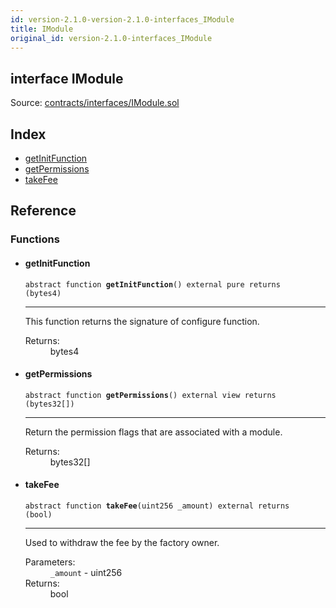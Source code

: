 ```yaml
---
id: version-2.1.0-version-2.1.0-interfaces_IModule
title: IModule
original_id: version-2.1.0-interfaces_IModule
---
```


<div class="contract-doc"><div class="contract"><h2 class="contract-header"><span class="contract-kind">interface</span> IModule</h2><div class="source">Source: <a href="https://github.com/PolymathNetwork/polymath-core/blob/v2.1.0/contracts/interfaces/IModule.sol" target="_blank">contracts/interfaces/IModule.sol</a></div></div><div class="index"><h2>Index</h2><ul><li><a href="interfaces_IModule.html#getInitFunction">getInitFunction</a></li><li><a href="interfaces_IModule.html#getPermissions">getPermissions</a></li><li><a href="interfaces_IModule.html#takeFee">takeFee</a></li></ul></div><div class="reference"><h2>Reference</h2><div class="functions"><h3>Functions</h3><ul><li><div class="item function"><span id="getInitFunction" class="anchor-marker"></span><h4 class="name">getInitFunction</h4><div class="body"><code class="signature"><span>abstract </span>function <strong>getInitFunction</strong><span>() </span><span>external </span><span>pure </span><span>returns  (bytes4) </span></code><hr/><div class="description"><p>This function returns the signature of configure function.</p></div><dl><dt><span class="label-return">Returns:</span></dt><dd>bytes4</dd></dl></div></div></li><li><div class="item function"><span id="getPermissions" class="anchor-marker"></span><h4 class="name">getPermissions</h4><div class="body"><code class="signature"><span>abstract </span>function <strong>getPermissions</strong><span>() </span><span>external </span><span>view </span><span>returns  (bytes32[]) </span></code><hr/><div class="description"><p>Return the permission flags that are associated with a module.</p></div><dl><dt><span class="label-return">Returns:</span></dt><dd>bytes32[]</dd></dl></div></div></li><li><div class="item function"><span id="takeFee" class="anchor-marker"></span><h4 class="name">takeFee</h4><div class="body"><code class="signature"><span>abstract </span>function <strong>takeFee</strong><span>(uint256 _amount) </span><span>external </span><span>returns  (bool) </span></code><hr/><div class="description"><p>Used to withdraw the fee by the factory owner.</p></div><dl><dt><span class="label-parameters">Parameters:</span></dt><dd><div><code>_amount</code> - uint256</div></dd><dt><span class="label-return">Returns:</span></dt><dd>bool</dd></dl></div></div></li></ul></div></div></div>
